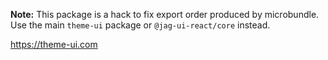 **Note:** This package is a hack to fix export order produced by microbundle.
Use the main `theme-ui` package or `@jag-ui-react/core` instead.

https://theme-ui.com
